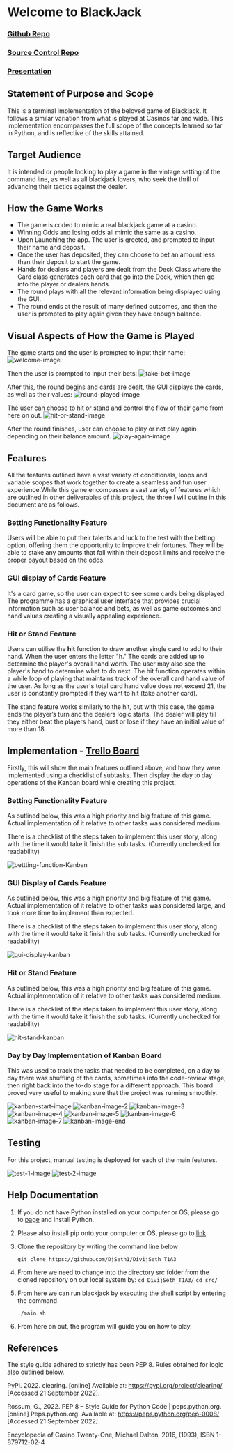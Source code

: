 # Welcome to BlackJack

### [Github Repo](https://github.com/DjSeth1/DivijSeth_T1A3)
### [Source Control Repo](https://github.com/DjSeth1/DivijSeth_T1A3/commits/main)
### [Presentation](https://vimeo.com/753491368)

## Statement of Purpose and Scope
This is a terminal implementation of the beloved game of Blackjack. It follows a similar variation from what is played at Casinos far and wide. This implementation encompasses the full scope of the concepts learned so far in Python, and is reflective of the skills attained.

## Target Audience
It is intended or people looking to play a game in the vintage setting of the command line, as well as all blackjack lovers, who seek the thrill of advancing their tactics against the dealer.


## How the Game Works
- The game is coded to mimic a real blackjack game at a casino.
- Winning Odds and losing odds all mimic the same as a casino.
- Upon Launching the app. The user is greeted, and prompted to input their name and deposit.
- Once the user has deposited, they can choose to bet an amount less than their deposit to start the game.
- Hands for dealers and players are dealt from the Deck Class where the Card class generates each card that go into the Deck, which then go into the player or dealers hands.
- The round plays with all the relevant information being displayed using the GUI.
- The round ends at the result of many defined outcomes, and then the user is prompted to play again given they have enough balance.


## Visual Aspects of How the Game is Played

The game starts and the user is prompted to input their name:
![welcome-image](docs/Welcome-Screen.png)

Then the user is prompted to input their bets:
![take-bet-image](docs/Place-Bets.png)

After this, the round begins and cards are dealt, the GUI displays the cards, as well as their values:
![round-played-image](docs/Round-played.png)

The user can choose to hit or stand and control the flow of their game from here on out. 
![hit-or-stand-image](docs/Hit-stand-prompt.png)

After the round finishes, user can choose to play or not play again depending on their balance amount.
![play-again-image](docs/Play-again-prompt.png)

## Features

All the features outlined have a vast variety of conditionals, loops and variable scopes that work together to create a seamless and fun user experience.While this game encompasses a vast variety of features which are outlined in other deliverables of this project, the three I will outline in this document are as follows. 

### Betting Functionality  Feature

Users will be able to put their talents and luck to the test with the betting option, offering them the opportunity to improve their fortunes. They will be able to stake any amounts that fall within their deposit limits and receive the proper payout based on the odds.

### GUI display of Cards Feature

It's a card game, so the user can expect to see some cards being displayed. The programme has a graphical user interface that provides crucial information such as user balance and bets, as well as game outcomes and hand values creating a visually appealing experience.

### Hit or Stand Feature

Users can utilise the **hit** function to draw another single card to add to their hand. When the user enters the letter "h." The cards are added up to determine the player's overall hand worth. The user may also see the player's hand to determine what to do next. The hit function operates within a while loop of playing that maintains track of the overall card hand value of the user. As long as the user's total card hand value does not exceed 21, the user is constantly prompted if they want to hit (take another card).

The stand feature works similarly to the hit, but with this case, the game ends the player’s turn and the dealers logic starts. The dealer will play till they either beat the players hand, bust or lose if they have an initial value of more than 18.

## Implementation - [Trello Board](https://trello.com/b/eQB7s03k/kanban-template)

Firstly, this will show the main features outlined above, and how they were implemented using a checklist of subtasks. Then display the day to day operations of the Kanban board while creating this project. 

### Betting Functionality Feature

As outlined below, this was a high priority and big feature of this game. Actual implementation of it relative to other tasks was considered medium. 

There is a checklist of the steps taken to implement this user story, along with the time it would take it finish the sub tasks. (Currently unchecked for readability)

![bettting-function-Kanban](docs/Betting-Functionality-Kanban.png)

### GUI Display of Cards Feature


As outlined below, this was a high priority and big feature of this game. Actual implementation of it relative to other tasks was considered large, and took more time to implement than expected. 

There is a checklist of the steps taken to implement this user story, along with the time it would take it finish the sub tasks. (Currently unchecked for readability)

![gui-display-kanban](docs/GUI-Kanban.png)


### Hit or Stand Feature

As outlined below, this was a high priority and big feature of this game. Actual implementation of it relative to other tasks was considered medium.

There is a checklist of the steps taken to implement this user story, along with the time it would take it finish the sub tasks. (Currently unchecked for readability)

![hit-stand-kanban](docs/Hit-Stand-Kanban.png)


### Day by Day Implementation of Kanban Board

This was used to track the tasks that needed to be completed, on a day to day there was shuffling of the cards, sometimes into the code-review stage, then right back into the to-do stage for a different approach. This board proved very useful to making sure that the project was running smoothly. 

![kanban-start-image](docs/Kanban-start.png)
![kanban-image-2](docs/Kanban-2.png)
![kanban-image-3](docs/Kanban-3.png)
![kanban-image-4](docs/Kanban-4.png)
![kanban-image-5](docs/Kanban-5.png)
![kanban-image-6](docs/Kanban-6.png)
![kanban-image-7](docs/Kanban-7.png)
![kanban-image-end](docs/Kanban-end.png)


## Testing

For this project, manual testing is deployed for each of the main features.

![test-1-image](docs/testing-1.png)
![test-2-image](docs/testing-2.png)


## Help Documentation

1. If you do not have Python installed on your computer or OS, please go to [page](https://www.python.org/downloads/) and install Python.
2. Please also install pip onto your computer or OS, please go to [link](https://pip.pypa.io/en/stable/installation/)
3. Clone the repository by writing the command line below
    
    `git clone https://github.com/DjSeth1/DivijSeth_T1A3`
    
4. From here we need to change into the directory src folder from the cloned repository on our local system by: `cd DivijSeth_T1A3/` `cd src/`
5. From here we can run blackjack by executing the shell script by entering the command
    
    `./main.sh`
6. From here on out, the program will guide you on how to play. 


## References

The style guide adhered to strictly has been PEP 8.
Rules obtained for logic also outlined below.

PyPI. 2022. clearing. [online] Available at: https://pypi.org/project/clearing/ [Accessed 21 September 2022].

Rossum, G., 2022. PEP 8 – Style Guide for Python Code | peps.python.org. [online] Peps.python.org. Available at: https://peps.python.org/pep-0008/ [Accessed 21 September 2022].

Encyclopedia of Casino Twenty-One, Michael Dalton, 2016, (1993), ISBN 1-879712-02-4


